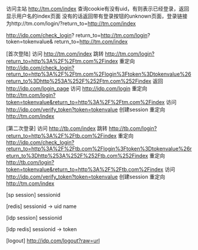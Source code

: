 访问主站 http://tm.com/index
    查询cookie有没有uid，有则表示已经登录，返回显示用户名的index页面
    没有的话返回带有登录按钮的unknown页面，登录链接为http://tm.com/login/?return_to=http://tm.com/index

http://idp.com/check_login?
    return_to=http://tm.com/login?
        token=tokenvalue&
        return_to=http://tm.com/index

[首次登陆]
访问      http://tm.com/index
跳转      http://tm.com/login?return_to=http%3A%2F%2Ftm.com%2Findex
重定向    http://idp.com/check_login?return_to=http%3A%2F%2Ftm.com%2Flogin%3Ftoken%3Dtokenvalue%26return_to%3Dhttp%253A%252F%252Ftm.com%252Findex
返回      http://idp.com/login_page
访问      http://idp.com/login
重定向    http://tm.com/login?token=tokenvalue&return_to=http%3A%2F%2Ftm.com%2Findex
访问      http://idp.com/verify_token?token=tokenvalue
创建session
重定向    http://tm.com/index

[第二次登录]
访问      http://tb.com/index
跳转      http://tb.com/login?return_to=http%3A%2F%2Ftb.com%2Findex
重定向    http://idp.com/check_login?return_to=http%3A%2F%2Ftb.com%2Flogin%3Ftoken%3Dtokenvalue%26return_to%3Dhttp%253A%252F%252Ftb.com%252Findex
重定向    http://tb.com/login?token=tokenvalue&return_to=http%3A%2F%2Ftb.com%2Findex
访问      http://idp.com/verify_token?token=tokenvalue
创建session
重定向    http://tm.com/index

[sp session]
sessionid

[redis]
sessionid -> uid name

[idp session]
sessionid

[idp redis]
sessionid -> token

[logout]
http://idp.com/logout?raw=url
